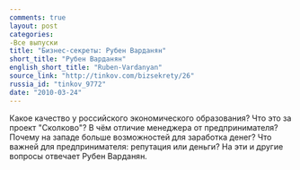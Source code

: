 ```yaml
---
comments: true
layout: post
categories:
-Все выпуски
title: "Бизнес-секреты: Рубен Варданян"
short_title: "Рубен Варданян"
english_short_title: "Ruben-Vardanyan"
source_link: "http://tinkov.com/bizsekrety/26"
russia_id: "tinkov_9772"
date: "2010-03-24"
---
```

Какое качество у российского экономического образования? Что это за проект "Сколково"? В чём отличие менеджера от предпринимателя? Почему на западе больше возможностей для заработка денег? Что важней для предпринимателя: репутация или деньги? На эти и другие вопросы отвечает Рубен Варданян.
